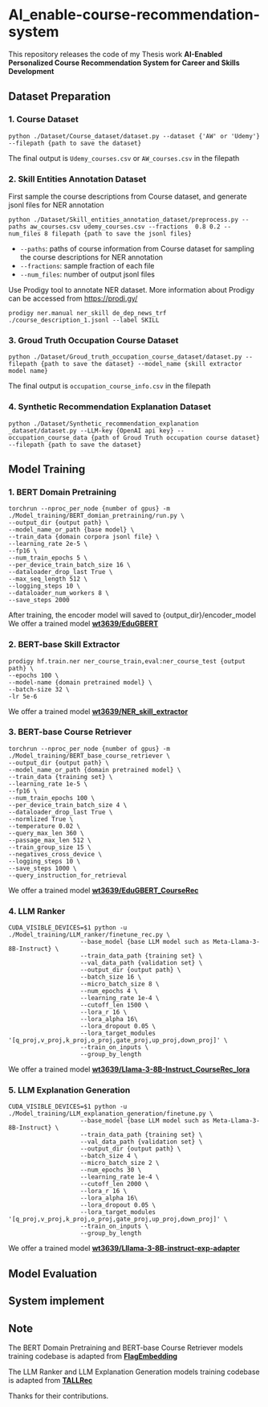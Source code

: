# Al_enable-course-recommendation-system

This repository releases the code of my Thesis work **AI-Enabled Personalized Course Recommendation System for Career and Skills Development**

## Dataset Preparation

### 1. Course Dataset

```
python ./Dataset/Course_dataset/dataset.py --dataset {'AW' or 'Udemy'} --filepath {path to save the dataset}
```
The final output is `Udemy_courses.csv` or `AW_courses.csv` in the filepath


### 2. Skill Entities Annotation Dataset

First sample the course descriptions from Course dataset, and generate jsonl files for NER annotation

```
python ./Dataset/Skill_entities_annotation_dataset/preprocess.py --paths aw_courses.csv udemy_courses.csv --fractions  0.8 0.2 --num_files 8 filepath {path to save the jsonl files}
```

- `--paths`: paths of course information from Course dataset for sampling the course descriptions for NER annotation
- `--fractions`: sample fraction of each file
- `--num_files`: number of output jsonl files

Use Prodigy tool to annotate NER dataset. More information about Prodigy can be accessed from https://prodi.gy/

```
prodigy ner.manual ner_skill de_dep_news_trf ./course_description_1.jsonl --label SKILL
```

### 3. Groud Truth Occupation Course Dataset

```
python ./Dataset/Groud_truth_occupation_course_dataset/dataset.py --filepath {path to save the dataset} --model_name {skill extractor model name}
```
The final output is `occupation_course_info.csv` in the filepath


### 4. Synthetic Recommendation Explanation Dataset

```
python ./Dataset/Synthetic_recommendation_explanation _dataset/dataset.py --LLM-key {OpenAI api key} --occupation_course_data {path of Groud Truth occupation course dataset} --filepath {path to save the dataset}
```

## Model Training

### 1. BERT Domain Pretraining

```
torchrun --nproc_per_node {number of gpus} -m ./Model_training/BERT_domian_pretraining/run.py \
--output_dir {output path} \
--model_name_or_path {base model} \
--train_data {domain corpora jsonl file} \
--learning_rate 2e-5 \
--fp16 \
--num_train_epochs 5 \
--per_device_train_batch_size 16 \
--dataloader_drop_last True \
--max_seq_length 512 \
--logging_steps 10 \
--dataloader_num_workers 8 \
--save_steps 2000
```

After training, the encoder model will saved to {output_dir}/encoder_model
We offer a trained model [**wt3639/EduGBERT**](https://huggingface.co/wt3639/EduGBERT)

### 2. BERT-base Skill Extractor

```
prodigy hf.train.ner ner_course_train,eval:ner_course_test {output path} \
--epochs 100 \
--model-name {domain pretrained model} \
--batch-size 32 \
-lr 5e-6 
```

We offer a trained model [**wt3639/NER_skill_extractor**](https://huggingface.co/wt3639/NER_skill_extractor)

### 3. BERT-base Course Retriever

```
torchrun --nproc_per_node {number of gpus} -m ./Model_training/BERT_base_course_retriever \
--output_dir {output path} \
--model_name_or_path {domain pretrained model} \
--train_data {training set} \
--learning_rate 1e-5 \
--fp16 \
--num_train_epochs 100 \
--per_device_train_batch_size 4 \
--dataloader_drop_last True \
--normlized True \
--temperature 0.02 \
--query_max_len 360 \
--passage_max_len 512 \
--train_group_size 15 \
--negatives_cross_device \
--logging_steps 10 \
--save_steps 1000 \
--query_instruction_for_retrieval
```
We offer a trained model [**wt3639/EduGBERT_CourseRec**](https://huggingface.co/wt3639/EduGBERT_CourseRec)

### 4. LLM Ranker

```
CUDA_VISIBLE_DEVICES=$1 python -u ./Model_training/LLM_ranker/finetune_rec.py \
                    --base_model {base LLM model such as Meta-Llama-3-8B-Instruct} \
                    --train_data_path {training set} \
                    --val_data_path {validation set} \
                    --output_dir {output path} \
                    --batch_size 16 \
                    --micro_batch_size 8 \
                    --num_epochs 4 \
                    --learning_rate 1e-4 \
                    --cutoff_len 1500 \
                    --lora_r 16 \
                    --lora_alpha 16\
                    --lora_dropout 0.05 \
                    --lora_target_modules '[q_proj,v_proj,k_proj,o_proj,gate_proj,up_proj,down_proj]' \
                    --train_on_inputs \
                    --group_by_length 
```
We offer a trained model [**wt3639/Llama-3-8B-Instruct_CourseRec_lora**](https://huggingface.co/wt3639/Llama-3-8B-Instruct_CourseRec_lora)

### 5. LLM Explanation Generation

```
CUDA_VISIBLE_DEVICES=$1 python -u ./Model_training/LLM_explanation_generation/finetune.py \
                    --base_model {base LLM model such as Meta-Llama-3-8B-Instruct} \
                    --train_data_path {training set} \
                    --val_data_path {validation set} \
                    --output_dir {output path} \
                    --batch_size 4 \
                    --micro_batch_size 2 \
                    --num_epochs 30 \
                    --learning_rate 1e-4 \
                    --cutoff_len 2000 \
                    --lora_r 16 \
                    --lora_alpha 16\
                    --lora_dropout 0.05 \
                    --lora_target_modules '[q_proj,v_proj,k_proj,o_proj,gate_proj,up_proj,down_proj]' \
                    --train_on_inputs \
                    --group_by_length 
```
We offer a trained model [**wt3639/Lllama-3-8B-instruct-exp-adapter**](https://huggingface.co/wt3639/Lllama-3-8B-instruct-exp-adapter)

## Model Evaluation

## System implement


## Note
The BERT Domain Pretraining and BERT-base Course Retriever models training codebase is adapted from [**FlagEmbedding**](https://github.com/FlagOpen/FlagEmbedding) 

The LLM Ranker and LLM Explanation Generation models training codebase is adapted from [**TALLRec**](https://github.com/SAI990323/TALLRec) 

Thanks for their contributions.